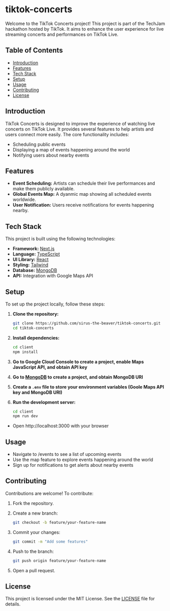 # tiktok-concerts

Welcome to the TikTok Concerts project! This project is part of the TechJam hackathon hosted by TikTok. It aims to enhance the user experience for live streaming concerts and performances on TikTok Live.

## Table of Contents

- [Introduction](#introduction)
- [Features](#features)
- [Tech Stack](#tech-stack)
- [Setup](#setup)
- [Usage](#usage)
- [Contributing](#contributing)
- [License](#license)

## Introduction

TikTok Concerts is designed to improve the experience of watching live concerts on TikTok Live. It provides several features to help artists and users connect more easily. The core functionality includes:

- Scheduling public events
- Displaying a map of events happening around the world
- Notifying users about nearby events

## Features

- **Event Scheduling:** Artists can schedule their live performances and make them publicly available.
- **Global Events Map:** A dyanmic map showing all scheduled events worldwide.
- **User Notification:** Users receive notifications for events happening nearby.

## Tech Stack

This project is built using the following technologies:

- **Framework:** [Next.js](https:///nextjs.org/)
- **Language:** [TypeScript](https://www.typescriptlang.org/)
- **UI Library:** [React](https://reactjs.org/)
- **Styling:** [Tailwind](https://tailwindcss.com/)
- **Database:** [MongoDB](https://mongodb.com/)
- **API:** Integration with Google Maps API

## Setup

To set up the project locally, follow these steps:

1. **Clone the repository:**

    ```bash
    git clone https://github.com/sirus-the-beaver/tiktok-concerts.git
    cd tiktok-concerts

2. **Install dependencies:**

    ```bash
    cd client
    npm install
    
3. **Go to Google Cloud Console to create a project, enable Maps JavaScript API, and obtain API key**

4. **Go to [MongoDB](https://mongodb.com) to create a project, and obtain MongoDB URI**

5. **Create a `.env` file to store your environment variables (Goole Maps API key and MongoDB URI)**

6. **Run the development server:**

    ```bash
    cd client
    npm run dev

- Open http://localhost:3000 with your browser

## Usage

- Navigate to /events to see a list of upcoming events
- Use the map feature to explore events happening around the world
- Sign up for notifications to get alerts about nearby events

## Contributing

Contributions are welcome! To contribute:

1. Fork the repository.
2. Create a new branch:

    ```bash
    git checkout -b feature/your-feature-name

3. Commit your changes:

    ```bash
    git commit -m "Add some features"

4. Push to the branch:

    ```bash
    git push origin feature/your-feature-name

5. Open a pull request.

## License

This project is licensed under the MIT License. See the [LICENSE](https://github.com/sirus-the-beaver/tiktok-concerts/blob/main/LICENSE) file for details.